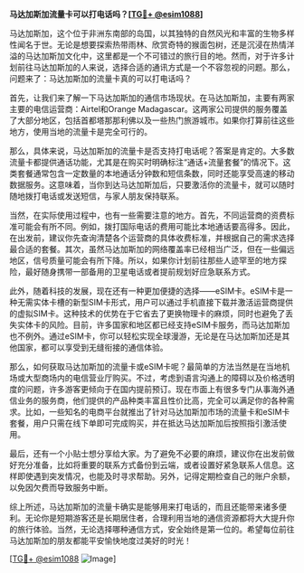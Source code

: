**马达加斯加流量卡可以打电话吗？[[TG💪+ @esim1088](https://t.me/s/esim1088)]**

马达加斯加，这个位于非洲东南部的岛国，以其独特的自然风光和丰富的生物多样性闻名于世。无论是想要探索热带雨林、欣赏奇特的猴面包树，还是沉浸在热情洋溢的马达加斯加文化中，这里都是一个不可错过的旅行目的地。然而，对于许多计划前往马达加斯加的人来说，选择合适的通讯方式是一个不容忽视的问题。那么，问题来了：马达加斯加的流量卡真的可以打电话吗？

首先，让我们来了解一下马达加斯加的通信市场现状。在马达加斯加，主要有两家主要的电信运营商：Airtel和Orange Madagascar。这两家公司提供的服务覆盖了大部分地区，包括首都塔那那利佛以及一些热门旅游城市。如果你打算前往这些地方，使用当地的流量卡是完全可行的。

那么，具体来说，马达加斯加的流量卡是否支持打电话呢？答案是肯定的。大多数流量卡都提供通话功能，尤其是在购买时明确标注“通话+流量套餐”的情况下。这类套餐通常包含一定数量的本地通话分钟数和短信条数，同时还能享受高速的移动数据服务。这意味着，当你到达马达加斯加后，只要激活你的流量卡，就可以随时随地拨打电话或发送短信，与家人朋友保持联系。

当然，在实际使用过程中，也有一些需要注意的地方。首先，不同运营商的资费标准可能会有所不同。例如，拨打国际电话的费用可能比本地通话要高得多。因此，在出发前，建议你先查询清楚各个运营商的具体收费标准，并根据自己的需求选择最合适的套餐。其次，虽然马达加斯加的网络覆盖率已经相当广泛，但在一些偏远地区，信号质量可能会有所下降。所以，如果你计划前往那些人迹罕至的地方探险，最好随身携带一部备用的卫星电话或者提前规划好应急联系方式。

此外，随着科技的发展，现在还有一种更加便捷的选择——eSIM卡。eSIM卡是一种无需实体卡槽的新型SIM卡形式，用户可以通过手机直接下载并激活运营商提供的虚拟SIM卡。这种技术的优势在于它省去了更换物理卡的麻烦，同时也避免了丢失实体卡的风险。目前，许多国家和地区都已经支持eSIM卡服务，而马达加斯加也不例外。通过eSIM卡，你可以轻松实现全球漫游，无论是在马达加斯加还是其他国家，都可以享受到无缝衔接的通信体验。

那么，如何获取马达加斯加的流量卡或eSIM卡呢？最简单的方法当然是在当地机场或大型商场内的电信营业厅购买。不过，考虑到语言沟通上的障碍以及价格透明度的问题，许多游客更倾向于在国内提前预订。现在市面上有很多专门从事海外通信业务的服务商，他们提供的产品种类丰富且性价比高，完全可以满足你的各种需求。比如，一些知名的电商平台就推出了针对马达加斯加市场的流量卡和eSIM卡套餐，用户只需在线下单即可完成购买，并在抵达马达加斯加后按照指引激活使用。

最后，还有一个小贴士想分享给大家。为了避免不必要的麻烦，建议你在出发前做好充分准备，比如将重要的联系方式备份到云端，或者设置好紧急联系人信息。这样即使遇到突发情况，也能及时寻求帮助。另外，记得定期检查自己的账户余额，以免因欠费而导致服务中断。

综上所述，马达加斯加的流量卡确实是能够用来打电话的，而且还能带来诸多便利。无论你是短期游客还是长期居住者，合理利用当地的通信资源都将大大提升你的旅行体验。当然，无论选择哪种通信方式，安全始终是第一位的。希望每位前往马达加斯加的朋友都能平安愉快地度过美好的时光！

[[TG💪+ @esim1088](https://t.me/s/esim1088) ![Image](https://i.postimg.cc/4NQfJmqS/Snipaste-2025-05-13-00-14-12.png)]
